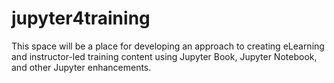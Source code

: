 # jupyter4training
This space will be a place for developing an approach to creating eLearning and instructor-led training content using Jupyter Book, Jupyter Notebook, and other Jupyter enhancements.
